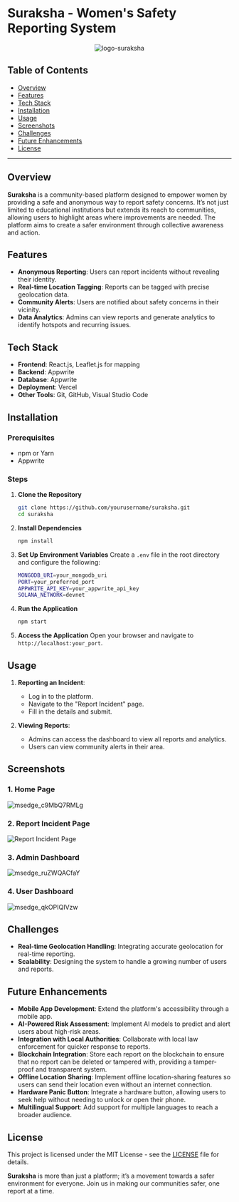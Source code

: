 # Suraksha - Women's Safety Reporting System

<p align="center">
  <img src="https://github.com/user-attachments/assets/f00ae076-82af-4c04-8f48-4081eaec50fd" alt="logo-suraksha">
</p>

## Table of Contents

- [Overview](#overview)
- [Features](#features)
- [Tech Stack](#tech-stack)
- [Installation](#installation)
- [Usage](#usage)
- [Screenshots](#screenshots)
- [Challenges](#challenges)
- [Future Enhancements](#future-enhancements)
- [License](#license)

---

## Overview

**Suraksha** is a community-based platform designed to empower women by providing a safe and anonymous way to report safety concerns. It’s not just limited to educational institutions but extends its reach to communities, allowing users to highlight areas where improvements are needed. The platform aims to create a safer environment through collective awareness and action.

## Features

- **Anonymous Reporting**: Users can report incidents without revealing their identity.
- **Real-time Location Tagging**: Reports can be tagged with precise geolocation data.
- **Community Alerts**: Users are notified about safety concerns in their vicinity.
- **Data Analytics**: Admins can view reports and generate analytics to identify hotspots and recurring issues.

## Tech Stack

- **Frontend**: React.js, Leaflet.js for mapping
- **Backend**: Appwrite
- **Database**: Appwrite
- **Deployment**: Vercel
- **Other Tools**: Git, GitHub, Visual Studio Code

## Installation

### Prerequisites

- npm or Yarn
- Appwrite

### Steps

1. **Clone the Repository**
   ```bash
   git clone https://github.com/yourusername/suraksha.git
   cd suraksha
   ```

2. **Install Dependencies**
   ```bash
   npm install
   ```

3. **Set Up Environment Variables**
   Create a `.env` file in the root directory and configure the following:
   ```bash
   MONGODB_URI=your_mongodb_uri
   PORT=your_preferred_port
   APPWRITE_API_KEY=your_appwrite_api_key
   SOLANA_NETWORK=devnet
   ```

4. **Run the Application**
   ```bash
   npm start
   ```

5. **Access the Application**
   Open your browser and navigate to `http://localhost:your_port`.

## Usage

1. **Reporting an Incident**: 
   - Log in to the platform.
   - Navigate to the "Report Incident" page.
   - Fill in the details and submit.

2. **Viewing Reports**:
   - Admins can access the dashboard to view all reports and analytics.
   - Users can view community alerts in their area.

## Screenshots

### 1. Home Page
![msedge_c9MbQ7RMLg](https://github.com/user-attachments/assets/014c9cf9-fcc7-4639-a47c-a46c1d426b24)

### 2. Report Incident Page
![Report Incident Page](path_to_report_page_screenshot)

### 3. Admin Dashboard
![msedge_ruZWQACfaY](https://github.com/user-attachments/assets/d367aaa6-dce3-4046-9b9e-4de834222e9c)

### 4. User Dashboard
![msedge_qkOPIQIVzw](https://github.com/user-attachments/assets/f14b23a9-4c62-4b31-b984-4bb0b2d9ebf4)


## Challenges

- **Real-time Geolocation Handling**: Integrating accurate geolocation for real-time reporting.
- **Scalability**: Designing the system to handle a growing number of users and reports.

## Future Enhancements

- **Mobile App Development**: Extend the platform's accessibility through a mobile app.
- **AI-Powered Risk Assessment**: Implement AI models to predict and alert users about high-risk areas.
- **Integration with Local Authorities**: Collaborate with local law enforcement for quicker response to reports.
- **Blockchain Integration**: Store each report on the blockchain to ensure that no report can be deleted or tampered with, providing a tamper-proof and transparent system.
- **Offline Location Sharing**: Implement offline location-sharing features so users can send their location even without an internet connection.
- **Hardware Panic Button**: Integrate a hardware button, allowing users to seek help without needing to unlock or open their phone.
- **Multilingual Support**: Add support for multiple languages to reach a broader audience.

## License

This project is licensed under the MIT License - see the [LICENSE](LICENSE) file for details.

**Suraksha** is more than just a platform; it’s a movement towards a safer environment for everyone. Join us in making our communities safer, one report at a time.

